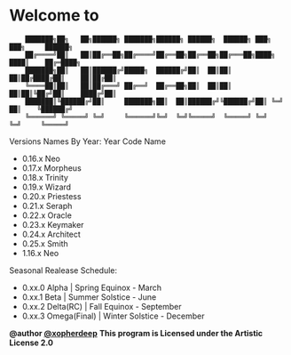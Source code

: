 Welcome to 
===================

        ███████╗██╗   ██╗██████╗ ███████╗██████╗ ██████╗  ██████╗ ███╗   ███╗     ██████╗ 
        ██╔════╝██║   ██║██╔══██╗██╔════╝██╔══██╗██╔══██╗██╔═══██╗████╗ ████║    ██╔═████╗
        ███████╗██║   ██║██████╔╝█████╗  ██████╔╝██║  ██║██║   ██║██╔████╔██║    ██║██╔██║
        ╚════██║██║   ██║██╔═══╝ ██╔══╝  ██╔══██╗██║  ██║██║   ██║██║╚██╔╝██║    ████╔╝██║
        ███████║╚██████╔╝██║     ███████╗██║  ██║██████╔╝╚██████╔╝██║ ╚═╝ ██║    ╚██████╔╝
        ╚══════╝ ╚═════╝ ╚═╝     ╚══════╝╚═╝  ╚═╝╚═════╝  ╚═════╝ ╚═╝     ╚═╝     ╚═════╝ 

Versions Names By Year:
	Year    Code Name
	
 - 0.16.x  Neo
 - 0.17.x  Morpheus
 - 0.18.x  Trinity
 - 0.19.x  Wizard
 - 0.20.x  Priestess
 - 0.21.x  Seraph
 - 0.22.x  Oracle
 - 0.23.x  Keymaker
 - 0.24.x  Architect
 - 0.25.x  Smith
 - 1.16.x  Neo
  
  Seasonal Realease Schedule:
 - 0.xx.0 Alpha        | Spring Equinox  - March
 - 0.xx.1 Beta         | Summer Solstice - June
 - 0.xx.2 Delta(RC)    | Fall Equinox    - September
 - 0.xx.3 Omega(Final) | Winter Solstice - December

  **@author [@xopherdeep](http://twitter.com/xopherdeep)**
  **This program is Licensed under the Artistic License 2.0**
